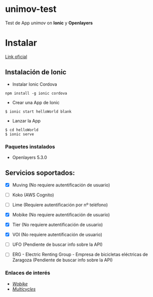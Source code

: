 
# unimov-test

Test de App *unimov* on **Ionic** y **Openlayers**

  

# Instalar

[Link oficial](https://ionicframework.com/docs/intro/installation/)

  
  

## Instalación de Ionic


* Instalar Ionic Cordova

```
npm install -g ionic cordova
```

* Crear una App de Ionic
  

```
$ ionic start helloWorld blank
```


* Lanzar la App


```
$ cd helloWorld
$ ionic serve
```

  
  

### Paquetes instalados

  

* Openlayers 5.3.0

  
  

## Servicios soportados:

* [x] Muving (No requiere autentificación de usuario)
* [ ] Koko (AWS Cognito)
* [ ] Lime (Requiere autentificación por nº teléfono)
* [x] Mobike (No requiere autentificación de usuario)
* [x] Tier (No requiere autentificación de usuario)
* [x] VOI (No requiere autentificación de usuario)
* [ ] UFO (Pendiente de buscar info sobre la API)
* [ ] ERG - Electric Renting Group - Empresa de bicicletas eléctricas de Zaragoza (Pendiente de buscar info sobre la API)


### Enlaces de interés
* *[Wobike](https://github.com/ubahnverleih/WoBike)*
* *[Multicycles](https://github.com/PierrickP/multicycles)*